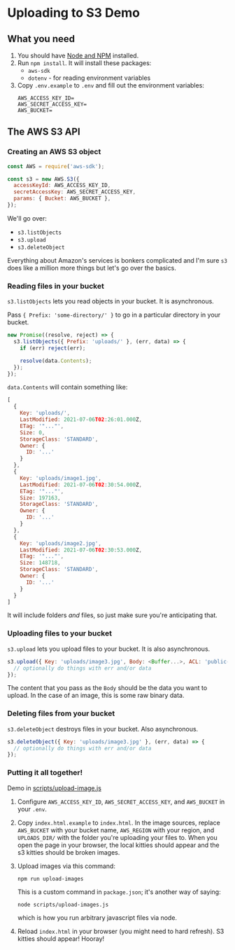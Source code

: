 # Uploading to S3 Demo

## What you need

1. You should have [Node and NPM](https://docs.npmjs.com/downloading-and-installing-node-js-and-npm) installed.
1. Run `npm install`. It will install these packages:
    - `aws-sdk`
    - `dotenv` - for reading environment variables
1. Copy `.env.example` to `.env` and fill out the environment variables:
    ```
    AWS_ACCESS_KEY_ID=
    AWS_SECRET_ACCESS_KEY=
    AWS_BUCKET=
    ```

## The AWS S3 API

### Creating an AWS S3 object

```js
const AWS = require('aws-sdk');

const s3 = new AWS.S3({
  accessKeyId: AWS_ACCESS_KEY_ID,
  secretAccessKey: AWS_SECRET_ACCESS_KEY,
  params: { Bucket: AWS_BUCKET },
});
```

We'll go over:

- `s3.listObjects`
- `s3.upload`
- `s3.deleteObject`

Everything about Amazon's services is bonkers complicated and I'm sure `s3` does like a million more things but let's go over the basics.

### Reading files in your bucket

`s3.listObjects` lets you read objects in your bucket. It is asynchronous.

Pass `{ Prefix: 'some-directory/' }` to go in a particular directory in your bucket.

```js
new Promise((resolve, reject) => {
  s3.listObjects({ Prefix: 'uploads/' }, (err, data) => {
    if (err) reject(err);

    resolve(data.Contents);
  });
});
```

`data.Contents` will contain something like:

```js
[
  {
    Key: 'uploads/',
    LastModified: 2021-07-06T02:26:01.000Z,
    ETag: '"..."',
    Size: 0,
    StorageClass: 'STANDARD',
    Owner: {
      ID: '...'
    }
  },
  {
    Key: 'uploads/image1.jpg',
    LastModified: 2021-07-06T02:30:54.000Z,
    ETag: '"..."',
    Size: 197163,
    StorageClass: 'STANDARD',
    Owner: {
      ID: '...'
    }
  },
  {
    Key: 'uploads/image2.jpg',
    LastModified: 2021-07-06T02:30:53.000Z,
    ETag: '"..."',
    Size: 148718,
    StorageClass: 'STANDARD',
    Owner: {
      ID: '...'
    }
  }
]
```

It will include folders _and_ files, so just make sure you're anticipating that.

### Uploading files to your bucket

`s3.upload` lets you upload files to your bucket. It is also asynchronous.

```js
s3.upload({ Key: 'uploads/image3.jpg', Body: <Buffer...>, ACL: 'public-read' }, (err, data) => {
  // optionally do things with err and/or data
});
```

The content that you pass as the `Body` should be the data you want to upload. In the case of an image, this is some raw binary data.

### Deleting files from your bucket

`s3.deleteObject` destroys files in your bucket. Also asynchronous.

```js
s3.deleteObject({ Key: 'uploads/image3.jpg' }, (err, data) => {
  // optionally do things with err and/or data
});
```

### Putting it all together!

Demo in [scripts/upload-image.js](https://github.com/caramiki/s3-upload-demo/blob/main/scripts/upload-images.js)

1. Configure `AWS_ACCESS_KEY_ID`, `AWS_SECRET_ACCESS_KEY`, and `AWS_BUCKET` in your `.env`.
1. Copy `index.html.example` to `index.html`. In the image sources, replace `AWS_BUCKET` with your bucket name, `AWS_REGION` with your region, and `UPLOADS_DIR/` with the folder you're uploading your files to. When you open the page in your browser, the local kitties should appear and the s3 kitties should be broken images.
1. Upload images via this command:
    ```
    npm run upload-images
    ```

    This is a custom command in `package.json`; it's another way of saying:

    ```
    node scripts/upload-images.js
    ```

    which is how you run arbitrary javascript files via node.
1. Reload `index.html` in your browser (you might need to hard refresh). S3 kitties should appear! Hooray!

